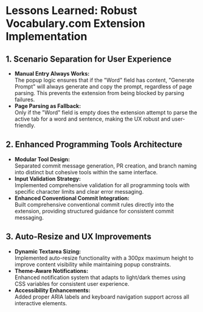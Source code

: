 # Lessons Learned: Robust Vocabulary.com Extension Implementation

## 1. Scenario Separation for User Experience
- **Manual Entry Always Works:**  
  The popup logic ensures that if the "Word" field has content, "Generate Prompt" will always generate and copy the prompt, regardless of page parsing. This prevents the extension from being blocked by parsing failures.
- **Page Parsing as Fallback:**  
  Only if the "Word" field is empty does the extension attempt to parse the active tab for a word and sentence, making the UX robust and user-friendly.

## 2. Enhanced Programming Tools Architecture
- **Modular Tool Design:**  
  Separated commit message generation, PR creation, and branch naming into distinct but cohesive tools within the same interface.
- **Input Validation Strategy:**  
  Implemented comprehensive validation for all programming tools with specific character limits and clear error messaging.
- **Enhanced Conventional Commit Integration:**  
  Built comprehensive conventional commit rules directly into the extension, providing structured guidance for consistent commit messaging.

## 3. Auto-Resize and UX Improvements
- **Dynamic Textarea Sizing:**  
  Implemented auto-resize functionality with a 300px maximum height to improve content visibility while maintaining popup constraints.
- **Theme-Aware Notifications:**  
  Enhanced notification system that adapts to light/dark themes using CSS variables for consistent user experience.
- **Accessibility Enhancements:**  
  Added proper ARIA labels and keyboard navigation support across all interactive elements.
